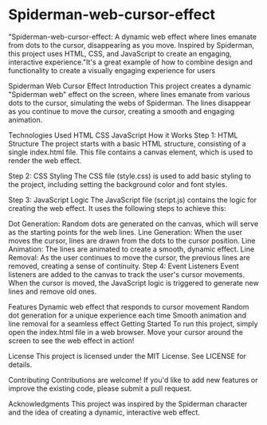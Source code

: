 # Spiderman-web-cursor-effect
"Spiderman-web-cursor-effect: A dynamic web effect where lines emanate from dots to the cursor, disappearing as you move. Inspired by Spiderman, this project uses HTML, CSS, and JavaScript to create an engaging, interactive experience."It's a great example of how to combine design and functionality to create a visually engaging experience for users

Spiderman Web Cursor Effect
Introduction
This project creates a dynamic "Spiderman web" effect on the screen, where lines emanate from various dots to the cursor, simulating the webs of Spiderman. The lines disappear as you continue to move the cursor, creating a smooth and engaging animation.

Technologies Used
HTML
CSS
JavaScript
How it Works
Step 1: HTML Structure
The project starts with a basic HTML structure, consisting of a single index.html file. This file contains a canvas element, which is used to render the web effect.

Step 2: CSS Styling
The CSS file (style.css) is used to add basic styling to the project, including setting the background color and font styles.

Step 3: JavaScript Logic
The JavaScript file (script.js) contains the logic for creating the web effect. It uses the following steps to achieve this:

Dot Generation: Random dots are generated on the canvas, which will serve as the starting points for the web lines.
Line Generation: When the user moves the cursor, lines are drawn from the dots to the cursor position.
Line Animation: The lines are animated to create a smooth, dynamic effect.
Line Removal: As the user continues to move the cursor, the previous lines are removed, creating a sense of continuity.
Step 4: Event Listeners
Event listeners are added to the canvas to track the user's cursor movements. When the cursor is moved, the JavaScript logic is triggered to generate new lines and remove old ones.

Features
Dynamic web effect that responds to cursor movement
Random dot generation for a unique experience each time
Smooth animation and line removal for a seamless effect
Getting Started
To run this project, simply open the index.html file in a web browser. Move your cursor around the screen to see the web effect in action!

License
This project is licensed under the MIT License. See LICENSE for details.

Contributing
Contributions are welcome! If you'd like to add new features or improve the existing code, please submit a pull request.

Acknowledgments
This project was inspired by the Spiderman character and the idea of creating a dynamic, interactive web effect.
